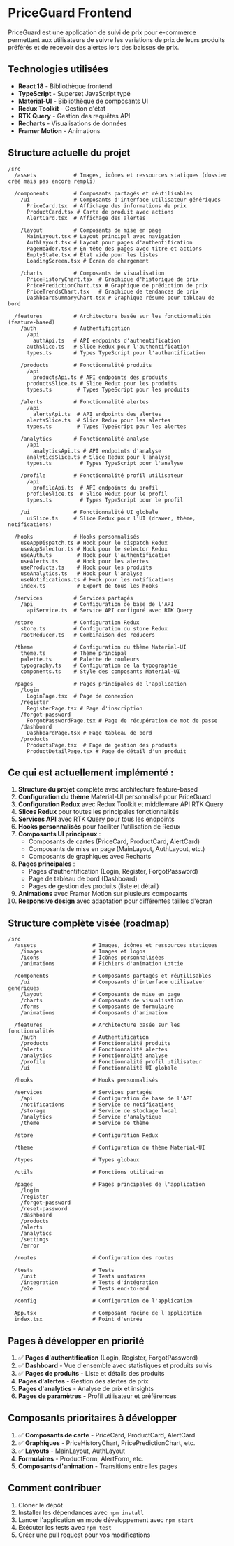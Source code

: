 # PriceGuard Frontend

PriceGuard est une application de suivi de prix pour e-commerce permettant aux utilisateurs de suivre les variations de prix de leurs produits préférés et de recevoir des alertes lors des baisses de prix.

## Technologies utilisées

- **React 18** - Bibliothèque frontend
- **TypeScript** - Superset JavaScript typé
- **Material-UI** - Bibliothèque de composants UI
- **Redux Toolkit** - Gestion d'état
- **RTK Query** - Gestion des requêtes API
- **Recharts** - Visualisations de données
- **Framer Motion** - Animations

## Structure actuelle du projet 

```
/src
  /assets            # Images, icônes et ressources statiques (dossier créé mais pas encore rempli)
  
  /components        # Composants partagés et réutilisables
    /ui              # Composants d'interface utilisateur génériques
      PriceCard.tsx  # Affichage des informations de prix
      ProductCard.tsx # Carte de produit avec actions
      AlertCard.tsx  # Affichage des alertes
    
    /layout          # Composants de mise en page
      MainLayout.tsx # Layout principal avec navigation
      AuthLayout.tsx # Layout pour pages d'authentification
      PageHeader.tsx # En-tête des pages avec titre et actions
      EmptyState.tsx # État vide pour les listes
      LoadingScreen.tsx # Écran de chargement
    
    /charts          # Composants de visualisation
      PriceHistoryChart.tsx  # Graphique d'historique de prix
      PricePredictionChart.tsx # Graphique de prédiction de prix
      PriceTrendsChart.tsx   # Graphique de tendances de prix
      DashboardSummaryChart.tsx # Graphique résumé pour tableau de bord
  
  /features          # Architecture basée sur les fonctionnalités (feature-based)
    /auth            # Authentification
      /api
        authApi.ts   # API endpoints d'authentification
      authSlice.ts   # Slice Redux pour l'authentification
      types.ts       # Types TypeScript pour l'authentification
    
    /products        # Fonctionnalité produits
      /api
        productsApi.ts # API endpoints des produits
      productsSlice.ts # Slice Redux pour les produits
      types.ts        # Types TypeScript pour les produits
    
    /alerts          # Fonctionnalité alertes
      /api
        alertsApi.ts  # API endpoints des alertes
      alertsSlice.ts  # Slice Redux pour les alertes
      types.ts        # Types TypeScript pour les alertes
    
    /analytics       # Fonctionnalité analyse
      /api
        analyticsApi.ts # API endpoints d'analyse
      analyticsSlice.ts # Slice Redux pour l'analyse
      types.ts         # Types TypeScript pour l'analyse
    
    /profile         # Fonctionnalité profil utilisateur
      /api
        profileApi.ts  # API endpoints du profil
      profileSlice.ts  # Slice Redux pour le profil
      types.ts         # Types TypeScript pour le profil
    
    /ui              # Fonctionnalité UI globale
      uiSlice.ts     # Slice Redux pour l'UI (drawer, thème, notifications)
  
  /hooks             # Hooks personnalisés
    useAppDispatch.ts # Hook pour le dispatch Redux
    useAppSelector.ts # Hook pour le selector Redux
    useAuth.ts        # Hook pour l'authentification
    useAlerts.ts      # Hook pour les alertes
    useProducts.ts    # Hook pour les produits
    useAnalytics.ts   # Hook pour l'analyse
    useNotifications.ts # Hook pour les notifications
    index.ts          # Export de tous les hooks
  
  /services          # Services partagés
    /api             # Configuration de base de l'API
      apiService.ts  # Service API configuré avec RTK Query
  
  /store             # Configuration Redux
    store.ts         # Configuration du store Redux
    rootReducer.ts   # Combinaison des reducers
  
  /theme             # Configuration du thème Material-UI
    theme.ts         # Thème principal
    palette.ts       # Palette de couleurs
    typography.ts    # Configuration de la typographie
    components.ts    # Style des composants Material-UI
  
  /pages             # Pages principales de l'application
    /login
      LoginPage.tsx  # Page de connexion
    /register
      RegisterPage.tsx # Page d'inscription
    /forgot-password
      ForgotPasswordPage.tsx # Page de récupération de mot de passe
    /dashboard
      DashboardPage.tsx # Page tableau de bord
    /products
      ProductsPage.tsx  # Page de gestion des produits
      ProductDetailPage.tsx # Page de détail d'un produit
```

## Ce qui est actuellement implémenté :

1. **Structure du projet** complète avec architecture feature-based
2. **Configuration du thème** Material-UI personnalisé pour PriceGuard
3. **Configuration Redux** avec Redux Toolkit et middleware API RTK Query
4. **Slices Redux** pour toutes les principales fonctionnalités
5. **Services API** avec RTK Query pour tous les endpoints
6. **Hooks personnalisés** pour faciliter l'utilisation de Redux
7. **Composants UI principaux** :
   - Composants de cartes (PriceCard, ProductCard, AlertCard)
   - Composants de mise en page (MainLayout, AuthLayout, etc.)
   - Composants de graphiques avec Recharts
8. **Pages principales** :
   - Pages d'authentification (Login, Register, ForgotPassword)
   - Page de tableau de bord (Dashboard)
   - Pages de gestion des produits (liste et détail)
9. **Animations** avec Framer Motion sur plusieurs composants
10. **Responsive design** avec adaptation pour différentes tailles d'écran

## Structure complète visée (roadmap)

```
/src
  /assets                  # Images, icônes et ressources statiques
    /images                # Images et logos
    /icons                 # Icônes personnalisées
    /animations            # Fichiers d'animation Lottie
  
  /components              # Composants partagés et réutilisables
    /ui                    # Composants d'interface utilisateur génériques
    /layout                # Composants de mise en page
    /charts                # Composants de visualisation
    /forms                 # Composants de formulaire
    /animations            # Composants d'animation
  
  /features                # Architecture basée sur les fonctionnalités
    /auth                  # Authentification
    /products              # Fonctionnalité produits
    /alerts                # Fonctionnalité alertes
    /analytics             # Fonctionnalité analyse
    /profile               # Fonctionnalité profil utilisateur
    /ui                    # Fonctionnalité UI globale
  
  /hooks                   # Hooks personnalisés
  
  /services                # Services partagés
    /api                   # Configuration de base de l'API
    /notifications         # Service de notifications
    /storage               # Service de stockage local
    /analytics             # Service d'analytique
    /theme                 # Service de thème
  
  /store                   # Configuration Redux
  
  /theme                   # Configuration du thème Material-UI
  
  /types                   # Types globaux
  
  /utils                   # Fonctions utilitaires
  
  /pages                   # Pages principales de l'application
    /login
    /register
    /forgot-password
    /reset-password
    /dashboard
    /products
    /alerts
    /analytics
    /settings
    /error
  
  /routes                  # Configuration des routes
  
  /tests                   # Tests
    /unit                  # Tests unitaires
    /integration           # Tests d'intégration
    /e2e                   # Tests end-to-end
  
  /config                  # Configuration de l'application
  
  App.tsx                  # Composant racine de l'application
  index.tsx                # Point d'entrée
```

## Pages à développer en priorité

1. ✅ **Pages d'authentification** (Login, Register, ForgotPassword)
2. ✅ **Dashboard** - Vue d'ensemble avec statistiques et produits suivis
3. ✅ **Pages de produits** - Liste et détails des produits
4. **Pages d'alertes** - Gestion des alertes de prix
5. **Pages d'analytics** - Analyse de prix et insights
6. **Pages de paramètres** - Profil utilisateur et préférences

## Composants prioritaires à développer

1. ✅ **Composants de carte** - PriceCard, ProductCard, AlertCard
2. ✅ **Graphiques** - PriceHistoryChart, PricePredictionChart, etc.
3. ✅ **Layouts** - MainLayout, AuthLayout
4. **Formulaires** - ProductForm, AlertForm, etc.
5. **Composants d'animation** - Transitions entre les pages

## Comment contribuer

1. Cloner le dépôt
2. Installer les dépendances avec `npm install`
3. Lancer l'application en mode développement avec `npm start`
4. Exécuter les tests avec `npm test`
5. Créer une pull request pour vos modifications
